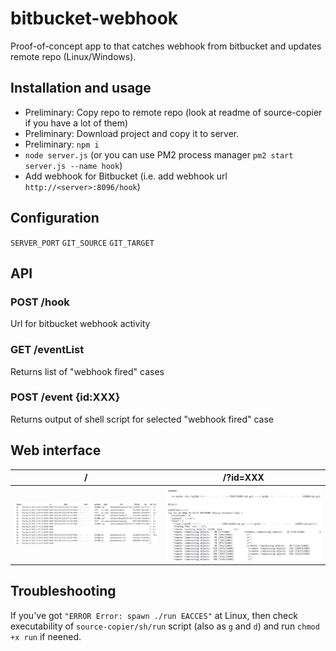 # bitbucket-webhook

Proof-of-concept app to that catches webhook from bitbucket and updates remote repo (Linux/Windows).

## Installation and usage

 * Preliminary: Copy repo to remote repo (look at readme of source-copier if you have a lot of them)
 * Preliminary: Download project and copy it to server.
 * Preliminary: `npm i`
 * `node server.js` (or you can use PM2 process manager `pm2 start server.js --name hook`)
 * Add webhook for Bitbucket (i.e. add webhook url `http://<server>:8096/hook`)

## Configuration
`SERVER_PORT`
`GIT_SOURCE`
`GIT_TARGET`

## API

### POST /hook
Url for bitbucket webhook activity

### GET /eventList
Returns list of "webhook fired" cases

### POST /event {id:XXX}
Returns output of shell script for selected "webhook fired" case

## Web interface

| /  | /?id=XXX |
| ------------- | ------------- |
| <img src="https://raw.githubusercontent.com/artemdudkin/bitbucket-webhook/main/docs/index.png" width="400">  | <img src="https://raw.githubusercontent.com/artemdudkin/bitbucket-webhook/main/docs/event.png" width="400">  |

## Troubleshooting
If you've got `"ERROR Error: spawn ./run EACCES"` at Linux, then check executability of `source-copier/sh/run` script (also as `g` and `d`) and run `chmod +x run` if neened.
